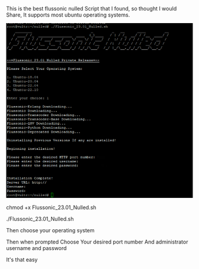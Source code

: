 This is the best flussonic nulled Script that I found, so thought I would Share, It supports most ubuntu operating systems.

![Screenshot](Flussonic.png)

chmod +x Flussonic_23.01_Nulled.sh

./Flussonic_23.01_Nulled.sh



Then choose your operating system

Then when prompted Choose Your desired port number And administrator username and password

It's that easy

